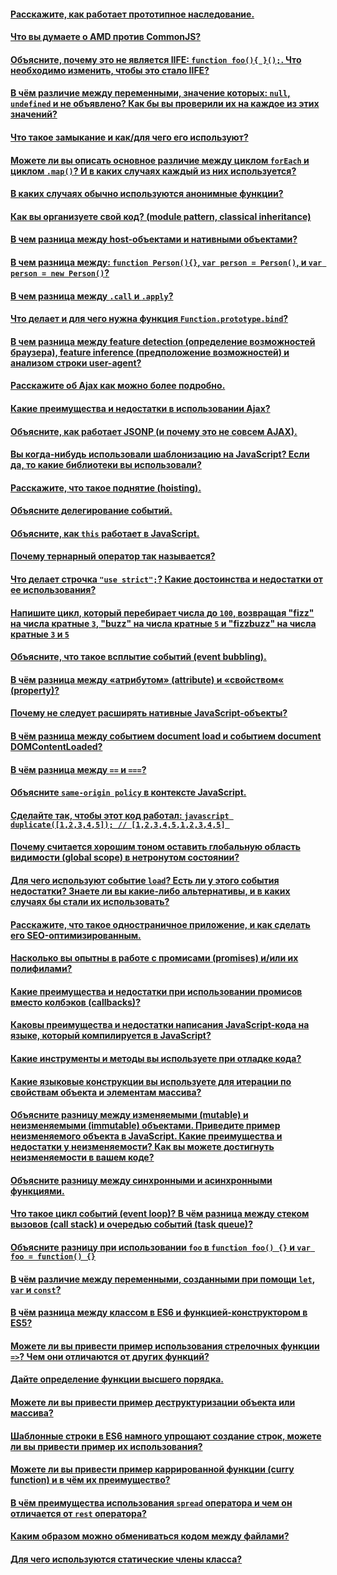 #### [Расскажите, как работает прототипное наследование.](/JS/1.md)
#### [Что вы думаете о AMD против CommonJS?](/JS/2.md)
#### [Объясните, почему это не является IIFE: `function foo(){ }();`.  Что необходимо изменить, чтобы это стало IIFE?](/JS/3.md)
#### [В чём различие между переменными, значение которых: `null`, `undefined` и не объявлено? Как бы вы проверили их на каждое из этих значений?](/JS/4.md)
#### [Что такое замыкание и как/для чего его используют?](/JS/5.md)
#### [Можете ли вы описать основное различие между циклом `forEach` и циклом `.map()`? И в каких случаях каждый из них используется?](/JS/6.md)
#### [В каких случаях обычно используются анонимные функции?](/JS/7.md)
#### [Как вы организуете свой код? (module pattern, classical inheritance)](/JS/8.md)
#### [В чем разница между host-объектами и нативными объектами?](/JS/9.md)
#### [В чем разница между: `function Person(){}`, `var person = Person()`, и `var person = new Person()`?](/JS/10.md)
#### [В чем разница между `.call` и `.apply`?](/JS/11.md)
#### [Что делает и для чего нужна функция `Function.prototype.bind`?](/JS/12.md)
#### [В чем разница между feature detection (определение возможностей браузера), feature inference (предположение возможностей) и анализом строки user-agent?](/JS/13.md)
#### [Расскажите об Ajax как можно более подробно.](/JS/14.md)
#### [Какие преимущества и недостатки в использовании Ajax?](/JS/15.md)
#### [Объясните, как работает JSONP (и почему это не совсем AJAX).](/JS/16.md)
#### [Вы когда-нибудь использовали шаблонизацию на JavaScript? Если да, то какие библиотеки вы использовали?](/JS/17.md)
#### [Расскажите, что такое поднятие (hoisting).](/JS/18.md)
#### [Объясните делегирование событий.](/JS/19.md)
#### [Объясните, как `this` работает в JavaScript.](/JS/20.md)
#### [Почему тернарный оператор так называется?](/JS/21.md)
#### [Что делает строчка `"use strict";`? Какие достоинства и недостатки от ее использования?](/JS/22.md)
#### [Напишите цикл, который перебирает числа до `100`, возвращая "fizz" на числа кратные `3`, "buzz" на числа кратные `5` и "fizzbuzz" на числа кратные `3` и `5`](/JS/23.md)
#### [Объясните, что такое всплытие событий (event bubbling).](/JS/24.md)
#### [В чём разница между «атрибутом» (attribute) и «свойством« (property)?](/JS/25.md)
#### [Почему не следует расширять нативные JavaScript-объекты?](/JS/26.md)
#### [В чём разница между событием document load и событием document DOMContentLoaded?](/JS/27.md)
#### [В чём разница между `==` и `===`?](/JS/28.md)
#### [Объясните `same-origin policy` в контексте JavaScript.](/JS/29.md)
#### [Сделайте так, чтобы этот код работал: ```javascript duplicate([1,2,3,4,5]); // [1,2,3,4,5,1,2,3,4,5] ```](/JS/30.md)
#### [Почему считается хорошим тоном оставить глобальную область видимости (global scope) в нетронутом состоянии?](/JS/31.md)
#### [Для чего используют событие `load`? Есть ли у этого события недостатки? Знаете ли вы какие-либо альтернативы, и в каких случаях бы стали их использовать?](/JS/32.md)
#### [Расскажите, что такое одностраничное приложение, и как сделать его SEO-оптимизированным.](/JS/33.md)
#### [Насколько вы опытны в работе с промисами (promises) и/или их полифилами?](/JS/34.md)
#### [Какие преимущества и недостатки при использовании промисов вместо колбэков (callbacks)?](/JS/35.md)
#### [Каковы преимущества и недостатки написания JavaScript-кода на языке, который компилируется в JavaScript?](/JS/36.md)
#### [Какие инструменты и методы вы используете при отладке кода?](/JS/37.md)
#### [Какие языковые конструкции вы используете для итерации по свойствам объекта и элементам массива?](/JS/38.md)
#### [Объясните разницу между изменяемыми (mutable) и неизменяемыми (immutable) объектами. Приведите пример неизменяемого объекта в JavaScript. Какие преимущества и недостатки у неизменяемости? Как вы можете достигнуть неизменяемости в вашем коде?](/JS/39.md)
#### [Объясните разницу между синхронными и асинхронными функциями.](/JS/40.md)
#### [Что такое цикл событий (event loop)? В чём разница между стеком вызовов (call stack) и очередью событий (task queue)?](/JS/41.md)
#### [Объясните разницу при использовании `foo` в `function foo() {}` и `var foo = function() {}`](/JS/42.md)
#### [В чём различие между переменными, созданными при помощи `let`, `var` и `const`?](/JS/43.md)
#### [В чём разница между классом в ES6 и функцией-конструктором в ES5?](/JS/44.md)
#### [Можете ли вы привести пример использования стрелочных функции `=>`? Чем они отличаются от других функций?](/JS/45.md)
#### [Дайте определение функции высшего порядка.](/JS/46.md)
#### [Можете ли вы привести пример деструктуризации объекта или массива?](/JS/47.md)
#### [Шаблонные строки в ES6 намного упрощают создание строк, можете ли вы привести пример их использования?](/JS/48.md)
#### [Можете ли вы привести пример каррированной функции (curry function) и в чём их преимущество?](/JS/49.md)
#### [В чём преимущества использования `spread` оператора и чем он отличается от `rest` оператора?](/JS/50.md)
#### [Каким образом можно обмениваться кодом между файлами?](/JS/51.md)
#### [Для чего используются статические члены класса?](/JS/52.md)